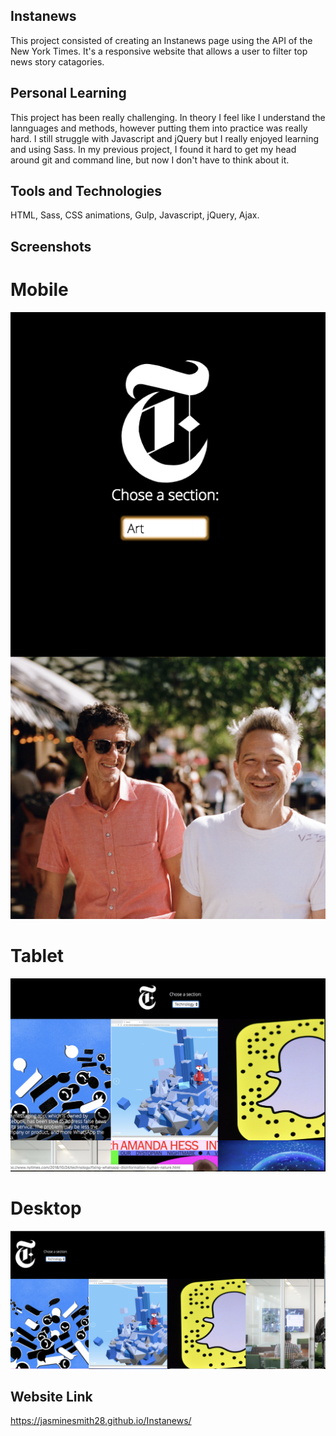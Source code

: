 
## Instanews

This project consisted of creating an Instanews page using the API of the New York Times. It's a responsive website that allows a user to filter top news story catagories. 

## Personal Learning 

This project has been really challenging. In theory I feel like I understand the lannguages and methods, however putting them into practice was really hard. I still struggle with Javascript and jQuery but I really enjoyed learning and using Sass. In my previous project, I found it hard to get my head around git and command line, but now I don't have to think about it. 

## Tools and Technologies

HTML, Sass, CSS animations, Gulp, Javascript, jQuery, Ajax.  

## Screenshots

# Mobile

<img src="./assets/images/mobile.png">

# Tablet

<img src="./assets/images/tablet.png">

# Desktop

<img src="./assets/images/desktop.png">

## Website Link

https://jasminesmith28.github.io/Instanews/